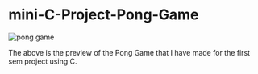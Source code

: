 # mini-C-Project-Pong-Game

![pong game](https://user-images.githubusercontent.com/56423554/86943991-de61d580-c166-11ea-9430-cf0182a86bd2.JPG)

The above is the preview of the Pong Game that I have made for the first sem project using C.
